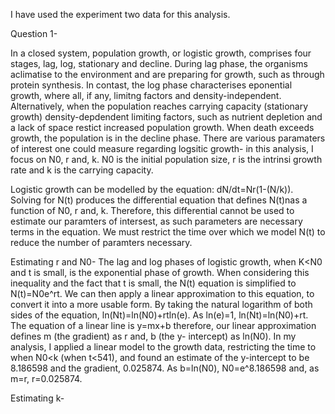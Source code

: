 I have used the experiment two data for this analysis. 

Question 1-

In a closed system, population growth, or logistic growth, comprises four stages, lag, log, stationary and decline. During lag phase, the organisms aclimatise to the environment and are preparing for growth, such as through protein synthesis. In contast, the log phase characterises eponential growth, where all, if any, limitng factors and density-independent. Alternatively, when the population reaches carrying capacity (stationary growth) density-depdendent limiting factors, such as nutrient depletion and a lack of space restict increased population growth. When death exceeds growth, the population is in the decline phase. There are various paramaters of interest one could measure regarding logsitic growth- in this analysis, I focus on N0, r and, k. N0 is the initial population size, r is the intrinsi growth rate and k is the carrying capacity.

Logistic growth can be modelled by the equation: dN/dt=Nr(1-(N/k)). Solving for N(t) produces the differential equation that defines
N(t)nas a function of N0, r and, k. Therefore, this differential cannot be used to estimate our paramters of intersest, as such parameters are necessary terms in the equation. We must restrict the time over which we model N(t) to reduce the number of paramters necessary. 

Estimating r and N0-
The lag and log phases of logistic growth, when K<N0 and t is small, is the exponential phase of growth. When considering this inequality 
and the fact that t is small, the N(t) equation is simplified to N(t)=N0e^rt. We can then apply a linear approximation to this equation, 
to convert it into a more usable form. By taking the natural logarithm of both sides of the equation, ln(Nt)=ln(N0)+rtln(e). As ln(e)=1, 
ln(Nt)=ln(N0)+rt. The equation of a linear line is y=mx+b therefore, our linear approximation defines m (the gradient) as r and, b (the y-  intercept) as ln(N0). In my analysis, I applied a linear model to the growth data, restricting the time to when N0<k (when t<541), and found an estimate of the y-intercept to be 8.186598 and the gradient, 0.025874. As b=ln(N0), N0=e^8.186598 and, as m=r, r=0.025874.

Estimating k-
